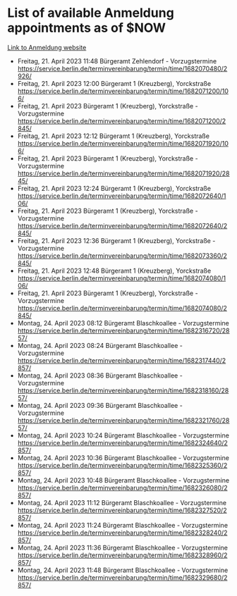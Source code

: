 # List of available Anmeldung appointments as of $NOW
[Link to Anmeldung website](https://service.berlin.de/terminvereinbarung/termin/tag.php?termin=1&anliegen[]=120686&dienstleisterlist=122210,122217,327316,122219,327312,122227,327314,122231,327346,122243,327348,122254,122252,329742,122260,329745,122262,329748,122271,327278,122273,327274,122277,327276,330436,122280,327294,122282,327290,122284,327292,122291,327270,122285,327266,122286,327264,122296,327268,150230,329760,122297,327286,122294,327284,122312,329763,122314,329775,122304,327330,122311,327334,122309,327332,317869,122281,327352,122279,329772,122283,122276,327324,122274,327326,122267,329766,122246,327318,122251,327320,122257,327322,122208,327298,122226,327300&herkunft=http%3A%2F%2Fservice.berlin.de%2Fdienstleistung%2F120686%2F)
- Freitag, 21. April 2023 11:48 Bürgeramt Zehlendorf - Vorzugstermine https://service.berlin.de/terminvereinbarung/termin/time/1682070480/2926/
- Freitag, 21. April 2023 12:00 Bürgeramt 1 (Kreuzberg), Yorckstraße https://service.berlin.de/terminvereinbarung/termin/time/1682071200/106/
- Freitag, 21. April 2023  Bürgeramt 1 (Kreuzberg), Yorckstraße - Vorzugstermine https://service.berlin.de/terminvereinbarung/termin/time/1682071200/2845/
- Freitag, 21. April 2023 12:12 Bürgeramt 1 (Kreuzberg), Yorckstraße https://service.berlin.de/terminvereinbarung/termin/time/1682071920/106/
- Freitag, 21. April 2023  Bürgeramt 1 (Kreuzberg), Yorckstraße - Vorzugstermine https://service.berlin.de/terminvereinbarung/termin/time/1682071920/2845/
- Freitag, 21. April 2023 12:24 Bürgeramt 1 (Kreuzberg), Yorckstraße https://service.berlin.de/terminvereinbarung/termin/time/1682072640/106/
- Freitag, 21. April 2023  Bürgeramt 1 (Kreuzberg), Yorckstraße - Vorzugstermine https://service.berlin.de/terminvereinbarung/termin/time/1682072640/2845/
- Freitag, 21. April 2023 12:36 Bürgeramt 1 (Kreuzberg), Yorckstraße - Vorzugstermine https://service.berlin.de/terminvereinbarung/termin/time/1682073360/2845/
- Freitag, 21. April 2023 12:48 Bürgeramt 1 (Kreuzberg), Yorckstraße https://service.berlin.de/terminvereinbarung/termin/time/1682074080/106/
- Freitag, 21. April 2023  Bürgeramt 1 (Kreuzberg), Yorckstraße - Vorzugstermine https://service.berlin.de/terminvereinbarung/termin/time/1682074080/2845/
- Montag, 24. April 2023 08:12 Bürgeramt Blaschkoallee - Vorzugstermine https://service.berlin.de/terminvereinbarung/termin/time/1682316720/2857/
- Montag, 24. April 2023 08:24 Bürgeramt Blaschkoallee - Vorzugstermine https://service.berlin.de/terminvereinbarung/termin/time/1682317440/2857/
- Montag, 24. April 2023 08:36 Bürgeramt Blaschkoallee - Vorzugstermine https://service.berlin.de/terminvereinbarung/termin/time/1682318160/2857/
- Montag, 24. April 2023 09:36 Bürgeramt Blaschkoallee - Vorzugstermine https://service.berlin.de/terminvereinbarung/termin/time/1682321760/2857/
- Montag, 24. April 2023 10:24 Bürgeramt Blaschkoallee - Vorzugstermine https://service.berlin.de/terminvereinbarung/termin/time/1682324640/2857/
- Montag, 24. April 2023 10:36 Bürgeramt Blaschkoallee - Vorzugstermine https://service.berlin.de/terminvereinbarung/termin/time/1682325360/2857/
- Montag, 24. April 2023 10:48 Bürgeramt Blaschkoallee - Vorzugstermine https://service.berlin.de/terminvereinbarung/termin/time/1682326080/2857/
- Montag, 24. April 2023 11:12 Bürgeramt Blaschkoallee - Vorzugstermine https://service.berlin.de/terminvereinbarung/termin/time/1682327520/2857/
- Montag, 24. April 2023 11:24 Bürgeramt Blaschkoallee - Vorzugstermine https://service.berlin.de/terminvereinbarung/termin/time/1682328240/2857/
- Montag, 24. April 2023 11:36 Bürgeramt Blaschkoallee - Vorzugstermine https://service.berlin.de/terminvereinbarung/termin/time/1682328960/2857/
- Montag, 24. April 2023 11:48 Bürgeramt Blaschkoallee - Vorzugstermine https://service.berlin.de/terminvereinbarung/termin/time/1682329680/2857/
